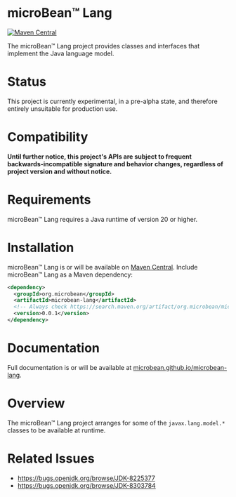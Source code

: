 # microBean™ Lang

[![Maven Central](https://maven-badges.herokuapp.com/maven-central/org.microbean/microbean-lang/badge.svg)](https://maven-badges.herokuapp.com/maven-central/org.microbean/microbean-lang)

The microBean™ Lang project provides classes and interfaces that implement the Java language model.

# Status

This project is currently experimental, in a pre-alpha state, and therefore entirely unsuitable for production use.

# Compatibility

**Until further notice, this project's APIs are subject to frequent backwards-incompatible signature and behavior
changes, regardless of project version and without notice.**

# Requirements

microBean™ Lang requires a Java runtime of version 20 or higher.

# Installation

microBean™ Lang is or will be available on [Maven Central](https://search.maven.org/).  Include microBean™ Lang as a
Maven dependency:

```xml
<dependency>
  <groupId>org.microbean</groupId>
  <artifactId>microbean-lang</artifactId>
  <!-- Always check https://search.maven.org/artifact/org.microbean/microbean-lang for up-to-date available versions. -->
  <version>0.0.1</version>
</dependency>
```

# Documentation

Full documentation is or will be available at
[microbean.github.io/microbean-lang](https://microbean.github.io/microbean-lang/).

# Overview

The microBean™ Lang project arranges for some of the `javax.lang.model.*` classes to be available at runtime.

# Related Issues

* https://bugs.openjdk.org/browse/JDK-8225377
* https://bugs.openjdk.org/browse/JDK-8303784

